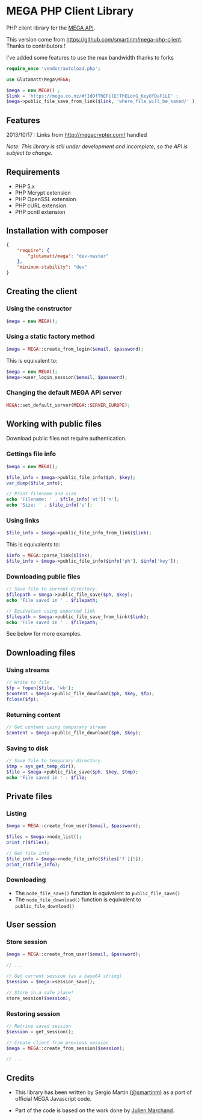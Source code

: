 MEGA PHP Client Library
=======================

PHP client library for the [MEGA API](https://mega.co.nz/#developers).

This version come from https://github.com/smartinm/mega-php-client. Thanks to contributors !

I've added some features to use the max bandwidth thanks to forks

```php
require_once 'vendor/autoload.php';

use Glutamatt\Mega\MEGA;

$mega = new MEGA() ;
$link = 'https://mega.co.nz/#!IdOfThEFilE!ThELonG_KeyOfDaFiLE' ;
$mega->public_file_save_from_link($link, 'where_file_will_be_saved/' );
```

Features
------------
2013/10/17 : Links from http://megacrypter.com/ handled 


*Note: This library is still under development and incomplete, so the API is subject to change.*

Requirements
------------

* PHP 5.x
* PHP Mcrypt extension
* PHP OpenSSL extension
* PHP cURL extension
* PHP pcntl extension

Installation with composer
-------------------
```composer.json
{
    "require": {
        "glutamatt/mega": "dev-master"
    },
    "minimum-stability": "dev"
}
```


Creating the client
-------------------

### Using the constructor

```php
$mega = new MEGA();
```

### Using a static factory method

```php
$mega = MEGA::create_from_login($email, $password);
```

This is equivalent to:

```php
$mega = new MEGA();
$mega->user_login_session($email, $password);
```

### Changing the default MEGA API server

```php
MEGA::set_default_server(MEGA::SERVER_EUROPE);
```

Working with public files
-------------------------

Download public files not require authentication.

### Gettings file info

```php
$mega = new MEGA();

$file_info = $mega->public_file_info($ph, $key);
var_dump($file_info);

// Print filename and size
echo 'Filename: ' . $file_info['at']['n'];
echo 'Size: ' . $file_info['s'];
```

### Using links

```php
$file_info = $mega->public_file_info_from_link($link);
```

This is equivalents to:

```php
$info = MEGA::parse_link($link);
$file_info = $mega->public_file_info($info['ph'], $info['key']);
```

### Downloading public files

```php
// Save file to current directory.
$filepath = $mega->public_file_save($ph, $key);
echo 'File saved in ' . $filepath;

// Equivalent using exported link
$filepath = $mega->public_file_save_from_link($link);
echo 'File saved in ' . $filepath;
```

See below for more examples.

Downloading files
-----------------

### Using streams

```php
// Write to file
$fp = fopen($file, 'wb');
$content = $mega->public_file_download($ph, $key, $fp);
fclose($fp);
```

### Returning content

```php
// Get content using temporary stream
$content = $mega->public_file_download($ph, $key);
```

### Saving to disk

```php
// Save file to temporary directory.
$tmp = sys_get_temp_dir();
$file = $mega->public_file_save($ph, $key, $tmp);
echo 'File saved in ' . $file;
```

Private files
-------------

### Listing

```php
$mega = MEGA::create_from_user($email, $password);

$files = $mega->node_list();
print_r($files);

// Get file info
$file_info = $mega->node_file_info($files['f'][5]);
print_r($file_info);
```

### Downloading

* The ```node_file_save()``` function is equivalent to ```public_file_save()```
* The ```node_file_download()``` function is equivalent to ```public_file_download()```

User session
------------

### Store session

```php
$mega = MEGA::create_from_user($email, $password);

// ...

// Get current session (as a base64 string)
$session = $mega->session_save();

// Store in a safe place!
store_session($session);
```

### Restoring session

```php
// Retrive saved session
$session = get_session();

// Create client from previous session
$mega = MEGA::create_from_session($session);

// ...
```

Credits
-------

* This library has been written by Sergio Martín ([@smartinm](http://twitter.com/smartinm)) as a port of official MEGA Javascript code.

* Part of the code is based on the work done by [Julien Marchand](http://julien-marchand.fr/).
